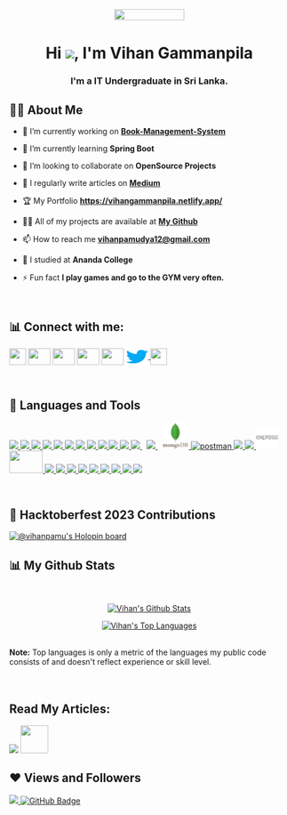 <div align="center" ><a href="#"><img height="50%" width="50%" src="https://cdn.dribbble.com/users/1162077/screenshots/3848914/programmer.gif"/></a></div>

<h1 align="center">Hi <img src="https://raw.githubusercontent.com/MartinHeinz/MartinHeinz/master/wave.gif" width="30px">, I'm Vihan Gammanpila</h1>
<h3 align="center">I'm a IT Undergraduate in Sri Lanka.</h3>

## 🙋‍♂️ About Me

- 🔭 I’m currently working on **[Book-Management-System](https://github.com/VihanPamudya/Book-Management-System.git)**

- 🌱 I’m currently learning **Spring Boot**

- 👯 I’m looking to collaborate on **OpenSource Projects**

- 📝 I regularly write articles on **[Medium](https://vihanpamudya12.medium.com/)**

- 🏆 My Portfolio **https://vihangammanpila.netlify.app/**

- 👨‍💻 All of my projects are available at **[My Github](https://github.com/VihanPamudya)**

- 📫 How to reach me **vihanpamudya12@gmail.com**

- 📝 I studied at **Ananda College**

- ⚡ Fun fact **I play games and go to the GYM very often.**

</br>

## 📊 Connect with me:

<a href="https://www.linkedin.com/in/vihan-gammanpila/" target="blank"
          ><img
            align="center"
            src="https://cdn-icons-png.flaticon.com/512/174/174857.png"
            height="30"
            width="30"
        /></a>
<a href="https://www.instagram.com/__v_i_h_a_n_/" target="blank"
          ><img
            align="center"
            src="https://www.svgrepo.com/show/303145/instagram-2-1-logo.svg"
            height="30"
            width="40"
        /></a>
<a
          href="https://www.youtube.com/channel/UC1UmbIf9vLU6sVIkJrZVqdQ"
          target="blank"
          ><img
            align="center"
            src="https://cdn.worldvectorlogo.com/logos/youtube-icon.svg"
            height="30"
            width="40"
        /></a>
<a href="https://www.facebook.com/vihan.gammanpila" target="blank"
          ><img
            align="center"
            src="https://raw.githubusercontent.com/rahuldkjain/github-profile-readme-generator/master/src/images/icons/Social/facebook.svg"
            height="30"
            width="40"
        /></a>
<a href="https://www.hackerrank.com/vihanpamudya12" target="blank"
          ><img
            align="center"
            src="https://raw.githubusercontent.com/rahuldkjain/github-profile-readme-generator/master/src/images/icons/Social/hackerrank.svg"
            height="30"
            width="40"
        /></a>
<a
          href="https://twitter.com/vihangammanpila"
          target="_blank"
        >
<img
            align="center"
            src="https://github.com/SatYu26/SatYu26/blob/master/Assets/Twitter.svg"
            height="30"
            width="40"
          />
</a>
<a
          href="https://stackoverflow.com/users/18466392/vihan-pamudya?tab=profile"
          target="_blank"
        >
<img
            align="center"
            src="https://cdn.iconscout.com/icon/free/png-256/stackoverflow-2752065-2284882.png"
            height="30"
            width="30"
          />
</a>

</p>
</br>

## 🚀 Languages and Tools

<p align="left"> 
    <a href="https://www.java.com" target="_blank"> <img src="https://img.icons8.com/color/48/000000/java-coffee-cup-logo.png"/> </a>
    <a href="https://www.cprogramming.com/" target="_blank"> <img src="https://img.icons8.com/color/48/000000/c-programming.png"/> </a>
    <a href="https://reactjs.org/" target="_blank"> <img src="https://img.icons8.com/color/48/000000/react-native.png"/> </a>
    <a href="https://spring.io/projects/spring-boot" target="_blank"> <img src="https://img.icons8.com/color/48/000000/spring-logo.png"/> </a> 
    <a href="https://developer.mozilla.org/en-US/docs/Web/JavaScript" target="_blank"> <img src="https://img.icons8.com/color/48/000000/javascript.png"/> </a> 
    <a href="https://www.typescriptlang.org/" target="_blank"> <img src="https://img.icons8.com/color/48/000000/typescript.png"/> </a> 
    <a href="https://www.w3.org/html/" target="_blank"> <img src="https://img.icons8.com/color/48/000000/html-5.png"/> </a> 
    <a href="https://www.w3schools.com/css/" target="_blank"> <img src="https://img.icons8.com/color/48/000000/css3.png"/> </a> 
    <a href="https://getbootstrap.com" target="_blank"> <img src="https://img.icons8.com/color/48/000000/bootstrap.png"/> </a> 
    <a href="https://getbootstrap.com" target="_blank"> <img src="https://img.icons8.com/color/48/000000/sass.png"/> </a> 
    <a href="https://www.python.org" target="_blank"> <img src="https://img.icons8.com/color/48/000000/python.png"/> </a> 
    <a style="padding-right:8px;" href="https://nodejs.org" target="_blank"> <img src="https://img.icons8.com/color/48/000000/nodejs.png"/> </a> 
    <a style="padding-right:8px;" href="https://www.mysql.com/" target="_blank"> <img src="https://img.icons8.com/fluent/50/000000/mysql-logo.png"/> </a>
    <a href="https://www.mongodb.com/" target="_blank"> <img src="https://raw.githubusercontent.com/devicons/devicon/master/icons/mongodb/mongodb-original-wordmark.svg" alt="mongodb" width="48" height="48"/> </a> 
    <a href="https://postman.com" target="_blank"> <img src="https://www.vectorlogo.zone/logos/getpostman/getpostman-icon.svg" alt="postman" width="45" height="45"/> </a>   
    <a href="https://git-scm.com/" target="_blank"> <img src="https://img.icons8.com/color/48/000000/git.png"/> </a>  
    <a href="https://redux.js.org" target="_blank"> <img src="https://img.icons8.com/color/48/000000/redux.png"/> </a>
    <a href="https://expressjs.com" target="_blank"> <img src="https://raw.githubusercontent.com/devicons/devicon/master/icons/express/express-original-wordmark.svg" alt="express" width="40" height="40"/> </a>
    <a href="https://materializecss.com/" target="_blank"> <img src="https://iconape.com/wp-content/png_logo_vector/materialize-logo.png" width="60" height="40"/> </a>
    <a href="https://www.figma.com/" target="_blank"> <img src="https://img.icons8.com/color/48/000000/figma--v1.png"/> </a>
    <a href="https://www.figma.com/" target="_blank"> <img src="https://img.icons8.com/color/48/000000/adobe-illustrator--v1.png"/> </a>
    <a href="https://www.figma.com/" target="_blank"> <img src="https://img.icons8.com/color/48/000000/adobe-photoshop--v1.png"/> </a>
    <a href="https://www.figma.com/" target="_blank"> <img src="https://img.icons8.com/color/48/000000/blender-3d.png"/> </a>
    <a href="https://www.figma.com/" target="_blank"> <img src="https://img.icons8.com/color/48/000000/ubuntu--v1.png"/> </a>
    <a href="https://www.figma.com/" target="_blank"> <img src="https://img.icons8.com/color/48/000000/trello.png"/> </a>
    <a href="https://www.figma.com/" target="_blank"> <img src="https://img.icons8.com/color/48/000000/visual-studio--v1.png"/> </a>
    <a href="https://www.figma.com/" target="_blank"> <img src="https://img.icons8.com/color/48/000000/visual-studio-code-2019.png"/> </a>
    <a href="https://www.figma.com/" target="_blank"> <img src="https://img.icons8.com/color/48/000000/intellij-idea.png"/> </a>
</p>

<!-- [![React Badge](https://img.shields.io/badge/-React-61DBFB?style=for-the-badge&labelColor=black&logo=react&logoColor=61DBFB)](#)  [![Javascript Badge](https://img.shields.io/badge/-Javascript-F0DB4F?style=for-the-badge&labelColor=black&logo=javascript&logoColor=F0DB4F)](#) [![Typescript Badge](https://img.shields.io/badge/-Typescript-007acc?style=for-the-badge&labelColor=black&logo=typescript&logoColor=007acc)](#) [![Nodejs Badge](https://img.shields.io/badge/-Nodejs-3C873A?style=for-the-badge&labelColor=black&logo=node.js&logoColor=3C873A)](#) [![GraphQL Badge](https://img.shields.io/badge/-GraphQl-e535ab?style=for-the-badge&labelColor=black&logo=node.js&logoColor=e535ab)](#) -->
<br/>

## 🎃 Hacktoberfest 2023 Contributions
[![@vihanpamu's Holopin board](https://holopin.me/vihanpamu)](https://holopin.io/@vihanpamu)

## 📊 My Github Stats

  <br/>
  <p align="center">
    <a href="https://github.com/VihanPamudya/github-readme-stats"><img alt="Vihan's Github Stats" src="https://github-readme-stats.vercel.app/api?username=VihanPamudya&show_icons=true&count_private=true&theme=react&hide_border=true&bg_color=0D1117" /></a>
</p>
 <p align="center">
<a href="https://github.com/VihanPamudya/github-readme-stats"><img alt="Vihan's Top Languages" src="https://github-readme-stats.vercel.app/api/top-langs/?username=VihanPamudya&langs_count=14&count_private=true&layout=compact&theme=react&hide_border=true&bg_color=0D1117" /></a>
</p>
 <br/>
  <b>Note:</b> Top languages is only a metric of the languages my public code consists of and doesn't reflect experience or skill level.

<!-- <br/>
<br/>

## 🏆 Git profile Trophies

<p align="center">
 <a href="https://github.com/ryo-ma/github-profile-trophy">
  <img src="https://github-profile-trophy.vercel.app/?username=VihanPamudya&layout=compact&theme=algolia" alt="VihanPamudya" />
 </a>
</p>

<br/>
<br/> -->

<br/>
<br/>
<br/>

## Read My Articles:

<p align="left">

<a href = "https://dev.to/vihanpamudya"><img src="https://i0.wp.com/softwareengineeringdaily.com/wp-content/uploads/2018/09/dev-community.png?fit=5000%2C2941&ssl=1" height="50px"/></a>
<a href = "https://vihanpamudya12.medium.com/"><img src="https://camo.githubusercontent.com/36bcb44af7ea89d29552a9aa36fd8c3668fc48ef7db080f6299037d892ce0a60/68747470733a2f2f64726976652e676f6f676c652e636f6d2f75633f6578706f72743d766965772669643d3142655f686948475854334e37447255563355676f6c4441596330544c6c46724a" width="50" height="50"/></a>

</p>

## ❤ Views and Followers

<a href="https://github.com/Meghna-DAS/github-profile-views-counter">
    <img src="https://komarev.com/ghpvc/?username=VihanPamudya">
</a>
<a href="https://github.com/VihanPamudya?tab=followers"><img src="https://img.shields.io/github/followers/VihanPamudya?label=Followers&style=social" alt="GitHub Badge"></a>
